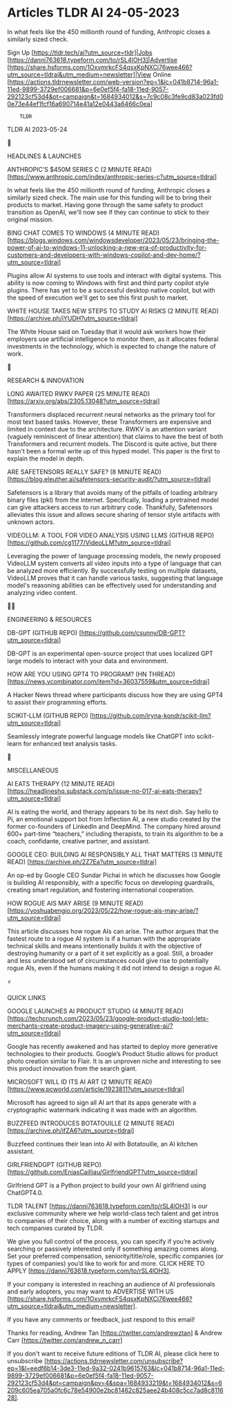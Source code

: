 # Articles TLDR AI 24-05-2023

In what feels like the 450 millionth round of funding, Anthropic
closes a similarly sized check.  

Sign Up [https://tldr.tech/ai?utm_source=tldr]|Jobs
[https://danni763618.typeform.com/to/rSL4lOH3]|Advertise
[https://share.hsforms.com/1OxvmrkcFS4qsxKpNXCi76wee466?utm_source=tldrai&utm_medium=newsletter]|View
Online
[https://actions.tldrnewsletter.com/web-version?ep=1&lc=041b8714-96a1-11ed-9899-3729ef006681&p=6e0ef5f4-fa18-11ed-9057-292123cf53d4&pt=campaign&t=1684934012&s=7c9c08c3fe9cd83a023fd00e73e44ef1fcf16a690714e41a12e0443a6466c0ea]


		TLDR 

TLDR AI 2023-05-24

🚀 

HEADLINES & LAUNCHES

ANTHROPIC’S $450M SERIES C (2 MINUTE READ)
[https://www.anthropic.com/index/anthropic-series-c?utm_source=tldrai]


In what feels like the 450 millionth round of funding, Anthropic
closes a similarly sized check. The main use for this funding will be
to bring their products to market. Having gone through the same safety
to product transition as OpenAI, we'll now see if they can continue to
stick to their original mission. 

BING CHAT COMES TO WINDOWS (4 MINUTE READ)
[https://blogs.windows.com/windowsdeveloper/2023/05/23/bringing-the-power-of-ai-to-windows-11-unlocking-a-new-era-of-productivity-for-customers-and-developers-with-windows-copilot-and-dev-home/?utm_source=tldrai]


Plugins allow AI systems to use tools and interact with digital
systems. This ability is now coming to Windows with first and third
party copilot style plugins. There has yet to be a successful desktop
native copilot, but with the speed of execution we'll get to see this
first push to market. 

WHITE HOUSE TAKES NEW STEPS TO STUDY AI RISKS (2 MINUTE READ)
[https://archive.ph/iYUDH?utm_source=tldrai] 

The White House said on Tuesday that it would ask workers how their
employers use artificial intelligence to monitor them, as it allocates
federal investments in the technology, which is expected to change the
nature of work. 

🧠 

RESEARCH & INNOVATION

LONG AWAITED RWKV PAPER (25 MINUTE READ)
[https://arxiv.org/abs/2305.13048?utm_source=tldrai] 

Transformers displaced recurrent neural networks as the primary tool
for most text based tasks. However, these Transformers are expensive
and limited in context due to the architecture. RWKV is an attention
variant (vaguely reminiscent of linear attention) that claims to have
the best of both Transformers and recurrent models. The Discord is
quite active, but there hasn't been a formal write up of this hyped
model. This paper is the first to explain the model in depth. 

ARE SAFETENSORS REALLY SAFE? (8 MINUTE READ)
[https://blog.eleuther.ai/safetensors-security-audit/?utm_source=tldrai]


Safetensors is a library that avoids many of the pitfalls of loading
arbitrary binary files (pkl) from the internet. Specifically, loading
a pretrained model can give attackers access to run arbitrary code.
Thankfully, Safetensors alleviates this issue and allows secure
sharing of tensor style artifacts with unknown actors. 

VIDEOLLM: A TOOL FOR VIDEO ANALYSIS USING LLMS (GITHUB REPO)
[https://github.com/cg1177/VideoLLM?utm_source=tldrai] 

Leveraging the power of language processing models, the newly proposed
VideoLLM system converts all video inputs into a type of language that
can be analyzed more efficiently. By successfully testing on multiple
datasets, VideoLLM proves that it can handle various tasks, suggesting
that language model's reasoning abilities can be effectively used for
understanding and analyzing video content. 

🧑‍💻 

ENGINEERING & RESOURCES

DB-GPT (GITHUB REPO)
[https://github.com/csunny/DB-GPT?utm_source=tldrai] 

DB-GPT is an experimental open-source project that uses localized GPT
large models to interact with your data and environment. 

HOW ARE YOU USING GPT4 TO PROGRAM? (HN THREAD)
[https://news.ycombinator.com/item?id=36037559&utm_source=tldrai] 

A Hacker News thread where participants discuss how they are using
GPT4 to assist their programming efforts. 

SCIKIT-LLM (GITHUB REPO)
[https://github.com/iryna-kondr/scikit-llm?utm_source=tldrai] 

Seamlessly integrate powerful language models like ChatGPT into
scikit-learn for enhanced text analysis tasks. 

🎁 

MISCELLANEOUS

AI EATS THERAPY (12 MINUTE READ)
[https://headlineshq.substack.com/p/issue-no-017-ai-eats-therapy?utm_source=tldrai]


AI is eating the world, and therapy appears to be its next dish. Say
hello to Pi, an emotional support bot from Inflection AI, a new studio
created by the former co-founders of LinkedIn and DeepMind. The
company hired around 600+ part-time “teachers,” including
therapists, to train its algorithm to be a coach, confidante, creative
partner, and assistant. 

GOOGLE CEO: BUILDING AI RESPONSIBLY ALL THAT MATTERS (3 MINUTE READ)
[https://archive.ph/2Z7Ea?utm_source=tldrai] 

An op-ed by Google CEO Sundar Pichai in which he discusses how Google
is building AI responsibly, with a specific focus on developing
guardrails, creating smart regulation, and fostering international
cooperation. 

HOW ROGUE AIS MAY ARISE (9 MINUTE READ)
[https://yoshuabengio.org/2023/05/22/how-rogue-ais-may-arise/?utm_source=tldrai]


This article discusses how rogue AIs can arise. The author argues that
the fastest route to a rogue AI system is if a human with the
appropriate technical skills and means intentionally builds it with
the objective of destroying humanity or a part of it set explicitly as
a goal. Still, a broader and less understood set of circumstances
could give rise to potentially rogue AIs, even if the humans making it
did not intend to design a rogue AI. 

⚡ 

QUICK LINKS

GOOGLE LAUNCHES AI PRODUCT STUDIO (4 MINUTE READ)
[https://techcrunch.com/2023/05/23/google-product-studio-tool-lets-merchants-create-product-imagery-using-generative-ai/?utm_source=tldrai]


Google has recently awakened and has started to deploy more generative
technologies to their products. Google’s Product Studio allows for
product photo creation similar to Flair. It is an unproven niche and
interesting to see this product innovation from the search giant. 

MICROSOFT WILL ID ITS AI ART (2 MINUTE READ)
[https://www.pcworld.com/article/1923811?utm_source=tldrai] 

Microsoft has agreed to sign all AI art that its apps generate with a
cryptographic watermark indicating it was made with an algorithm. 

BUZZFEED INTRODUCES BOTATOUILLE (2 MINUTE READ)
[https://archive.ph/ifZA6?utm_source=tldrai] 

Buzzfeed continues their lean into AI with Botatouille, an AI kitchen
assistant. 

GIRLFRIENDGPT (GITHUB REPO)
[https://github.com/EniasCailliau/GirlfriendGPT?utm_source=tldrai] 

Girlfriend GPT is a Python project to build your own AI girlfriend
using ChatGPT4.0. 

TLDR TALENT [https://danni763618.typeform.com/to/rSL4lOH3] is our
exclusive community where we help world-class tech talent and get
intros to companies of their choice, along with a number of exciting
startups and tech companies curated by TLDR.

We give you full control of the process, you can specify if you’re
actively searching or passively interested only if something amazing
comes along. Set your preferred compensation, seniority/title/role,
specific companies (or types of companies) you’d like to work for
and more. CLICK HERE TO APPLY
[https://danni763618.typeform.com/to/rSL4lOH3].

If your company is interested in reaching an audience of AI
professionals and early adopters, you may want to ADVERTISE WITH US
[https://share.hsforms.com/1OxvmrkcFS4qsxKpNXCi76wee466?utm_source=tldrai&utm_medium=newsletter].


If you have any comments or feedback, just respond to this email! 

Thanks for reading, 
Andrew Tan [https://twitter.com/andrewztan] & Andrew Carr
[https://twitter.com/andrew_n_carr] 

If you don't want to receive future editions of TLDR AI, please click
here to unsubscribe
[https://actions.tldrnewsletter.com/unsubscribe?ep=1&l=eedf6b14-3de3-11ed-9a32-0241b9615763&lc=041b8714-96a1-11ed-9899-3729ef006681&p=6e0ef5f4-fa18-11ed-9057-292123cf53d4&pt=campaign&pv=4&spa=1684933219&t=1684934012&s=6209c605ea705a0fc6c78e54900e2bc81462c825aee24b408c5cc7ad8c811628].


 